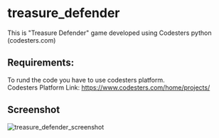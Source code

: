 # treasure_defender
This is "Treasure Defender" game developed using Codesters python (codesters.com)

## Requirements:
To rund the code you have to use codesters platform.<br/>
Codesters Platform Link: https://www.codesters.com/home/projects/ 

## Screenshot
![treasure_defender_screenshot](https://github.com/user-attachments/assets/ff7dd358-09a6-4d3a-bc6b-a8fcc5c7948a)

